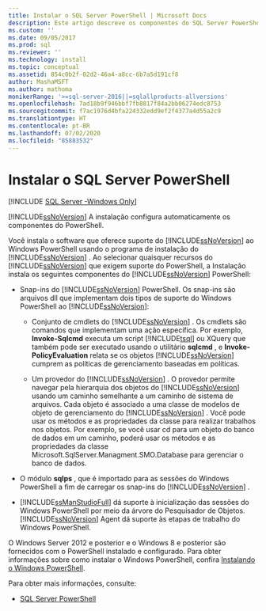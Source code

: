 ```yaml
---
title: Instalar o SQL Server PowerShell | Microsoft Docs
description: Este artigo descreve os componentes do SQL Server PowerShell instalados quando você seleciona recursos do SQL Server que exigem suporte do PowerShell.
ms.custom: ''
ms.date: 09/05/2017
ms.prod: sql
ms.reviewer: ''
ms.technology: install
ms.topic: conceptual
ms.assetid: 854c0b2f-02d2-46a4-a8cc-6b7a5d191cf8
author: MashaMSFT
ms.author: mathoma
monikerRange: '>=sql-server-2016||=sqlallproducts-allversions'
ms.openlocfilehash: 7ad18b9f946bbf7fb8817f84a2bb06274edc8753
ms.sourcegitcommit: f7ac1976d4bfa224332edd9ef2f4377a4d55a2c9
ms.translationtype: HT
ms.contentlocale: pt-BR
ms.lasthandoff: 07/02/2020
ms.locfileid: "85883532"
---
```

# <a name="install-sql-server-powershell"></a>Instalar o SQL Server PowerShell
[!INCLUDE [SQL Server -Windows Only](../../includes/applies-to-version/sql-windows-only.md)]
  
[!INCLUDE[ssNoVersion](../../includes/ssnoversion-md.md)] A instalação configura automaticamente os componentes do PowerShell.  

Você instala o software que oferece suporte do [!INCLUDE[ssNoVersion](../../includes/ssnoversion-md.md)] ao Windows PowerShell usando o programa de instalação do [!INCLUDE[ssNoVersion](../../includes/ssnoversion-md.md)] . Ao selecionar quaisquer recursos do [!INCLUDE[ssNoVersion](../../includes/ssnoversion-md.md)] que exigem suporte do PowerShell, a Instalação instala os seguintes componentes do [!INCLUDE[ssNoVersion](../../includes/ssnoversion-md.md)] PowerShell:  
  
- Snap-ins do [!INCLUDE[ssNoVersion](../../includes/ssnoversion-md.md)] PowerShell. Os snap-ins são arquivos dll que implementam dois tipos de suporte do Windows PowerShell ao [!INCLUDE[ssNoVersion](../../includes/ssnoversion-md.md)]:  
  
  - Conjunto de cmdlets do [!INCLUDE[ssNoVersion](../../includes/ssnoversion-md.md)] . Os cmdlets são comandos que implementam uma ação específica. Por exemplo, **Invoke-Sqlcmd** executa um script [!INCLUDE[tsql](../../includes/tsql-md.md)] ou XQuery que também pode ser executado usando o utilitário **sqlcmd** , e **Invoke-PolicyEvaluation** relata se os objetos [!INCLUDE[ssNoVersion](../../includes/ssnoversion-md.md)] cumprem as políticas de gerenciamento baseadas em políticas.  
  
  - Um provedor do [!INCLUDE[ssNoVersion](../../includes/ssnoversion-md.md)] . O provedor permite navegar pela hierarquia dos objetos do [!INCLUDE[ssNoVersion](../../includes/ssnoversion-md.md)] usando um caminho semelhante a um caminho de sistema de arquivos. Cada objeto é associado a uma classe de modelos de objeto de gerenciamento do [!INCLUDE[ssNoVersion](../../includes/ssnoversion-md.md)] . Você pode usar os métodos e as propriedades da classe para realizar trabalhos nos objetos. Por exemplo, se você usar cd para um objeto do banco de dados em um caminho, poderá usar os métodos e as propriedades da classe Microsoft.SqlServer.Managment.SMO.Database para gerenciar o banco de dados.  
 
- O módulo **sqlps** , que é importado para as sessões do Windows PowerShell a fim de carregar os snap-ins do [!INCLUDE[ssNoVersion](../../includes/ssnoversion-md.md)] .  
 
- [!INCLUDE[ssManStudioFull](../../includes/ssmanstudiofull-md.md)] dá suporte à inicialização das sessões do Windows PowerShell por meio da árvore do Pesquisador de Objetos. [!INCLUDE[ssNoVersion](../../includes/ssnoversion-md.md)] Agent dá suporte às etapas de trabalho do Windows PowerShell.  
  
O Windows Server 2012 e posterior e o Windows 8 e posterior são fornecidos com o PowerShell instalado e configurado. Para obter informações sobre como instalar o Windows PowerShell, confira [Instalando o Windows PowerShell](https://docs.microsoft.com/powershell/scripting/install/installing-windows-powershell).  

Para obter mais informações, consulte:   

- [SQL Server PowerShell](../../relational-databases/scripting/sql-server-powershell.md)  
  
  
